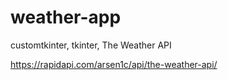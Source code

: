 # weather-app
customtkinter, tkinter, The Weather API

https://rapidapi.com/arsen1c/api/the-weather-api/
